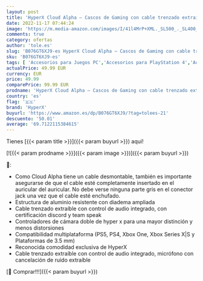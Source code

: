 ```yaml
---
layout: post
title: 'HyperX Cloud Alpha – Cascos de Gaming con cable trenzado extraíble  compatibles con PS4  Xbox One y platformas de 3.5 mm  Color Rojo/Negro'
date: 2022-11-17 07:44:24
image: 'https://m.media-amazon.com/images/I/41l4MrP+XML._SL500_._SL400_.jpg'
comments: true
category: ofertas
author: 'tole.es'
slug: 'B076GT6XJ9-es HyperX Cloud Alpha – Cascos de Gaming con cable trenzado...'
sku: 'B076GT6XJ9-es'
tags: [ 'Accesorios para Juegos PC','Accesorios para PlayStation 4','Accesorios para Xbox','Auriculares gaming con micrófono para PlayStation 4','Auriculares para equipo de audio','Auriculares y accesorios','Electrónica','Hardware y juegos para PlayStation 4','Juegos y Accesorios para PC','Sistemas heredados','Sistemas heredados de Xbox','Videojuegos','Xbox: Juegos, consolas y accesorios','hyperx','ps4','xbox','🇪🇸', ]
actualPrice: 49.99 EUR
currency: EUR
price: 49.99
comparePrice: 99.99 EUR
prodname: 'HyperX Cloud Alpha – Cascos de Gaming con cable trenzado extraíble  compatibles con PS4  Xbox One y platformas de 3.5 mm  Color Rojo/Negro'
country: 'es'
flag: '🇪🇸'
brand: 'HyperX'
buyurl: 'https://www.amazon.es/dp/B076GT6XJ9/?tag=tolees-21'
descuento: '50.01'
average: '69.7122115384615'
---
```


Tienes [{{< param title >}}]({{< param buyurl >}}) aqui!

[![{{< param prodname >}}]({{< param image >}})]({{< param buyurl >}})

🔎:

- Como Cloud Alpha tiene un cable desmontable, también es importante asegurarse de que el cable esté completamente insertado en el auricular del auricular. No debe verse ninguna parte gris en el conector jack una vez que el cable esté enchufado.
- Estructura de aluminio resistente con diadema ampliada
- Cable trenzado extraíble con control de audio integrado, con certificación discord y team speak
- Controladores de cámara doble de hyper x para una mayor distinción y menos distorsiones
- Compatibilidad multiplataforma (PS5, PS4, Xbox One, Xbox Series X|S y Plataformas de 3.5 mm)
- Reconocida comodidad exclusiva de HyperX
- Cable trenzado extraíble con control de audio integrado, micrófono con cancelación de ruido extraíble

[🛒 Comprar!!!]({{< param buyurl >}})
